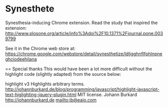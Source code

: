 Synesthete
==========

Synesthesia-inducing Chrome extension. Read the study that inspired the extension: http://www.plosone.org/article/info%3Adoi%2F10.1371%2Fjournal.pone.0039799 

See it in the Chrome web store at: https://chrome.google.com/webstore/detail/synesthetize/ldljgghnflfphlnpneghciodeehilana

== Special thanks
This would have been a lot more difficult without the highlight code (slightly adapted) from the source below:

highlight v3
Highlights arbitrary terms.
<http://johannburkard.de/blog/programming/javascript/highlight-javascript-text-higlighting-jquery-plugin.html>
MIT license.
Johann Burkard
<http://johannburkard.de>
<mailto:jb@eaio.com>